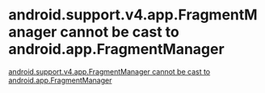 # android.support.v4.app.FragmentManager cannot be cast to android.app.FragmentManager
[android.support.v4.app.FragmentManager cannot be cast to android.app.FragmentManager](https://aiwithcloud.com/2022/09/15/android-support-v4-app-fragmentmanager_cannot_be_cast_to_android-app-fragmentmanager/)